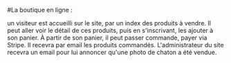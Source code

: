 #La boutique en ligne :

un visiteur est accueilli sur le site, par un index des produits à vendre. Il peut aller voir le détail de ces produits, puis en s'inscrivant, les ajouter à son panier. À partir de son panier, il peut passer commande, payer via Stripe. Il recevra par email les produits commandés. L'administrateur du site recevra un email pour lui annoncer qu'une photo de chaton a été vendue.

